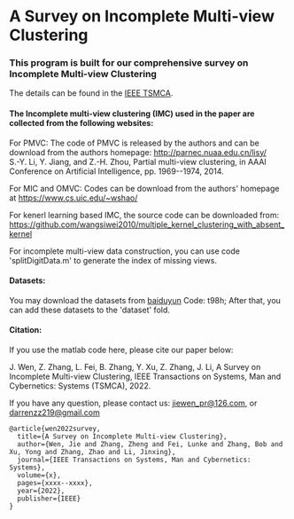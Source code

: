 # A Survey on Incomplete Multi-view Clustering

### This program is built for our comprehensive survey on Incomplete Multi-view Clustering  
The details can be found in the [IEEE TSMCA](https://github.com/DarrenZZhang/IMC_Toolbox). 

#### The Incomplete multi-view clustering (IMC) used in the paper are collected from the following websites:

For PMVC: The code of PMVC is released by the authors and can be download from the authors homepage: http://parnec.nuaa.edu.cn/lisy/  
S.-Y. Li, Y. Jiang, and Z.-H. Zhou, Partial multi-view clustering, in AAAI Conference on Artificial Intelligence, pp. 1969--1974, 2014.

For MIC and OMVC: Codes can be download from the authors' homepage at https://www.cs.uic.edu/~wshao/

For kenerl learning based IMC, the source code can be downloaded from: https://github.com/wangsiwei2010/multiple_kernel_clustering_with_absent_kernel

For incomplete multi-view data construction, you can use code 'splitDigitData.m' to generate the index of missing views.

#### Datasets: 
You may download the datasets from [baiduyun](https://pan.baidu.com/s/1Z87g3XXdSbT6KOXx1X5C4g?pwd=t98h) Code: t98h; After that, you can add these datasets to the 'dataset' fold.

#### Citation:
If you use the matlab code here, please cite our paper below:

J. Wen, Z. Zhang, L. Fei, B. Zhang, Y. Xu, Z. Zhang, J. Li, A Survey on Incomplete Multi-view Clustering, IEEE Transactions on Systems, Man and Cybernetics: Systems (TSMCA), 2022.

If you have any question, please contact us: jiewen_pr@126.com, or darrenzz219@gmail.com


```
@article{wen2022survey,
  title={A Survey on Incomplete Multi-view Clustering},
  author={Wen, Jie and Zhang, Zheng and Fei, Lunke and Zhang, Bob and Xu, Yong and Zhang, Zhao and Li, Jinxing},
  journal={IEEE Transactions on Systems, Man and Cybernetics: Systems},
  volume={x},
  pages={xxxx--xxxx},
  year={2022},
  publisher={IEEE}
}
```


